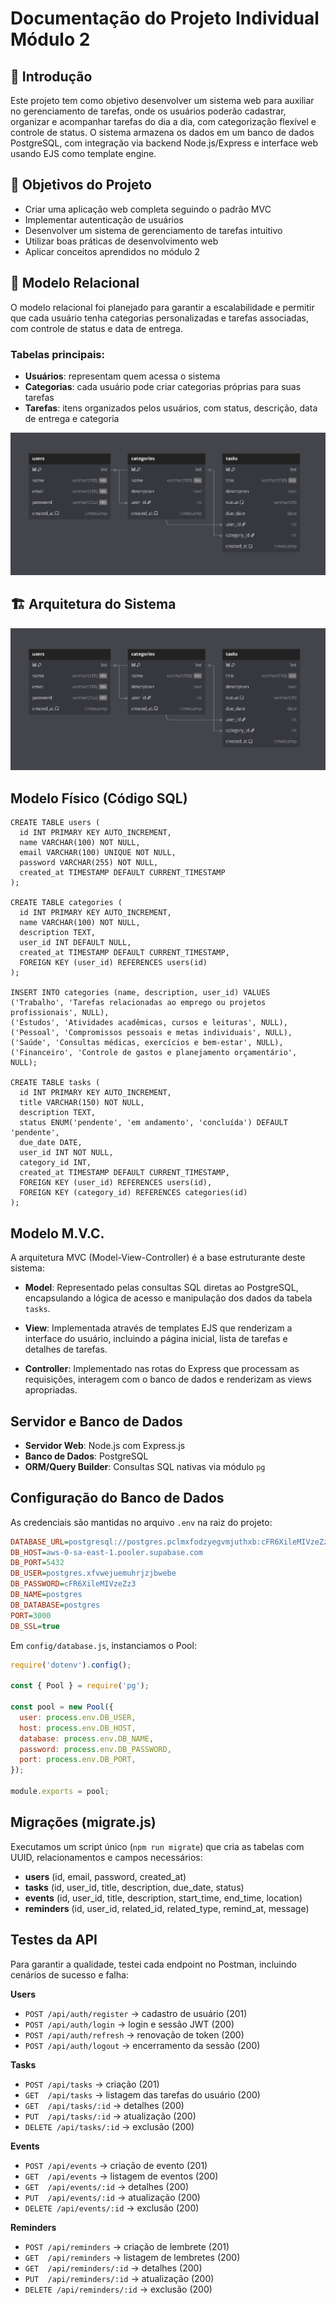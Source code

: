 # Documentação do Projeto Individual Módulo 2

## 📝 Introdução
Este projeto tem como objetivo desenvolver um sistema web para auxiliar no gerenciamento de tarefas, onde os usuários poderão cadastrar, organizar e acompanhar tarefas do dia a dia, com categorização flexível e controle de status. O sistema armazena os dados em um banco de dados PostgreSQL, com integração via backend Node.js/Express e interface web usando EJS como template engine.

## 🎯 Objetivos do Projeto
- Criar uma aplicação web completa seguindo o padrão MVC
- Implementar autenticação de usuários
- Desenvolver um sistema de gerenciamento de tarefas intuitivo
- Utilizar boas práticas de desenvolvimento web
- Aplicar conceitos aprendidos no módulo 2

## 💾 Modelo Relacional
O modelo relacional foi planejado para garantir a escalabilidade e permitir que cada usuário tenha categorias personalizadas e tarefas associadas, com controle de status e data de entrega.

### Tabelas principais:
- **Usuários**: representam quem acessa o sistema
- **Categorias**: cada usuário pode criar categorias próprias para suas tarefas
- **Tarefas**: itens organizados pelos usuários, com status, descrição, data de entrega e categoria

![Modelo do Banco](assets/diagrama_do_banco_de_dados.png)

## 🏗️ Arquitetura do Sistema

![Modelo do Banco](assets/diagrama_do_banco_de_dados.png)

## Modelo Físico (Código SQL)
```
CREATE TABLE users (
  id INT PRIMARY KEY AUTO_INCREMENT,
  name VARCHAR(100) NOT NULL,
  email VARCHAR(100) UNIQUE NOT NULL,
  password VARCHAR(255) NOT NULL,
  created_at TIMESTAMP DEFAULT CURRENT_TIMESTAMP
);

CREATE TABLE categories (
  id INT PRIMARY KEY AUTO_INCREMENT,
  name VARCHAR(100) NOT NULL,
  description TEXT,
  user_id INT DEFAULT NULL,
  created_at TIMESTAMP DEFAULT CURRENT_TIMESTAMP,
  FOREIGN KEY (user_id) REFERENCES users(id)
);

INSERT INTO categories (name, description, user_id) VALUES
('Trabalho', 'Tarefas relacionadas ao emprego ou projetos profissionais', NULL),
('Estudos', 'Atividades acadêmicas, cursos e leituras', NULL),
('Pessoal', 'Compromissos pessoais e metas individuais', NULL),
('Saúde', 'Consultas médicas, exercícios e bem-estar', NULL),
('Financeiro', 'Controle de gastos e planejamento orçamentário', NULL);

CREATE TABLE tasks (
  id INT PRIMARY KEY AUTO_INCREMENT,
  title VARCHAR(150) NOT NULL,
  description TEXT,
  status ENUM('pendente', 'em andamento', 'concluída') DEFAULT 'pendente',
  due_date DATE,
  user_id INT NOT NULL,
  category_id INT,
  created_at TIMESTAMP DEFAULT CURRENT_TIMESTAMP,
  FOREIGN KEY (user_id) REFERENCES users(id),
  FOREIGN KEY (category_id) REFERENCES categories(id)
);
```

## Modelo M.V.C.

A arquitetura MVC (Model-View-Controller) é a base estruturante deste sistema:

- **Model**: Representado pelas consultas SQL diretas ao PostgreSQL, encapsulando a lógica de acesso e manipulação dos dados da tabela `tasks`.

- **View**: Implementada através de templates EJS que renderizam a interface do usuário, incluindo a página inicial, lista de tarefas e detalhes de tarefas.

- **Controller**: Implementado nas rotas do Express que processam as requisições, interagem com o banco de dados e renderizam as views apropriadas.

## Servidor e Banco de Dados

- **Servidor Web**: Node.js com Express.js
- **Banco de Dados**: PostgreSQL
- **ORM/Query Builder**: Consultas SQL nativas via módulo `pg`

## Configuração do Banco de Dados

As credenciais são mantidas no arquivo `.env` na raiz do projeto:

```ini
DATABASE_URL=postgresql://postgres.pclmxfodzyegvmjuthxb:cFR6XileMIVzeZz3@aws-0-sa-east-1.pooler.supabase.com:5432/postgres
DB_HOST=aws-0-sa-east-1.pooler.supabase.com
DB_PORT=5432
DB_USER=postgres.xfvwejuemuhrjzjbwebe
DB_PASSWORD=cFR6XileMIVzeZz3
DB_NAME=postgres
DB_DATABASE=postgres
PORT=3000
DB_SSL=true
```

Em `config/database.js`, instanciamos o Pool:

```js
require('dotenv').config();

const { Pool } = require('pg');

const pool = new Pool({
  user: process.env.DB_USER,
  host: process.env.DB_HOST,
  database: process.env.DB_NAME,
  password: process.env.DB_PASSWORD,
  port: process.env.DB_PORT,
});

module.exports = pool;
```

## Migrações (migrate.js)

Executamos um script único (`npm run migrate`) que cria as tabelas com UUID, relacionamentos e campos necessários:
- **users** (id, email, password, created_at)
- **tasks** (id, user_id, title, description, due_date, status)
- **events** (id, user_id, title, description, start_time, end_time, location)
- **reminders** (id, user_id, related_id, related_type, remind_at, message)

## Testes da API
Para garantir a qualidade, testei cada endpoint no Postman, incluindo cenários de sucesso e falha:

**Users**
- `POST /api/auth/register` → cadastro de usuário (201)
- `POST /api/auth/login`    → login e sessão JWT (200)
- `POST /api/auth/refresh`  → renovação de token (200)
- `POST /api/auth/logout`   → encerramento da sessão (200)

**Tasks**
- `POST /api/tasks`         → criação (201)
- `GET  /api/tasks`         → listagem das tarefas do usuário (200)
- `GET  /api/tasks/:id`     → detalhes (200)
- `PUT  /api/tasks/:id`     → atualização (200)
- `DELETE /api/tasks/:id`   → exclusão (200)

**Events**
- `POST /api/events`        → criação de evento (201)
- `GET  /api/events`        → listagem de eventos (200)
- `GET  /api/events/:id`    → detalhes (200)
- `PUT  /api/events/:id`    → atualização (200)
- `DELETE /api/events/:id`  → exclusão (200)

**Reminders**
- `POST /api/reminders`     → criação de lembrete (201)
- `GET  /api/reminders`     → listagem de lembretes (200)
- `GET  /api/reminders/:id` → detalhes (200)
- `PUT  /api/reminders/:id` → atualização (200)
- `DELETE /api/reminders/:id` → exclusão (200)
